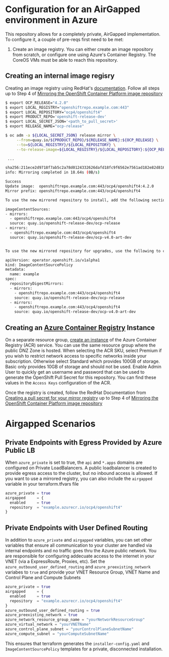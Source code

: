 # Configuration for an AirGapped environment in Azure

This repository allows for a completely private, AirGapped implementation.  To configure it, a couple of pre-reqs first need to be met:

1. Create an image registry.  You can either create an image repository from scratch, or configure one using Azure's Container Registry.  The CoreOS VMs must be able to reach this repository.

## Creating an internal image regisry

  Creating an image registry using RedHat's [documentation](https://docs.openshift.com/container-platform/4.2/installing/installing_restricted_networks/installing-restricted-networks-preparations.html).
  Follow all steps up to Step 4 of [Mirroring the OpenShift Container Platform image repository](https://docs.openshift.com/container-platform/4.2/installing/installing_restricted_networks/installing-restricted-networks-preparations.html#installation-mirror-repository_installing-restricted-networks-preparations)


```bash
$ export OCP_RELEASE="4.2.0"
$ export LOCAL_REGISTRY="openshiftrepo.example.com:443"
$ export LOCAL_REPOSITORY="ocp4/openshift4"
$ export PRODUCT_REPO='openshift-release-dev' 
$ export LOCAL_SECRET_JSON='<path_to_pull_secret>' 
$ export RELEASE_NAME="ocp-release" 

$ oc adm -a ${LOCAL_SECRET_JSON} release mirror \
     --from=quay.io/${PRODUCT_REPO}/${RELEASE_NAME}:${OCP_RELEASE} \
     --to=${LOCAL_REGISTRY}/${LOCAL_REPOSITORY} \
     --to-release-image=${LOCAL_REGISTRY}/${LOCAL_REPOSITORY}:${OCP_RELEASE}

 ...

sha256:211ece2d9718f7ab5c2a78d0124332626dafd18fc9f6562e7561ad182e82d816 openshiftrepo.example.com:443/ocp4/openshift4:kube-proxy
info: Mirroring completed in 18.64s (0B/s)

Success
Update image:  openshiftrepo.example.com:443/ocp4/openshift4:4.2.0
Mirror prefix: openshiftrepo.example.com:443/ocp4/openshift4

To use the new mirrored repository to install, add the following section to the install-config.yaml:

imageContentSources:
- mirrors:
  - openshiftrepo.example.com:443/ocp4/openshift4
  source: quay.io/openshift-release-dev/ocp-release
- mirrors:
  - openshiftrepo.example.com:443/ocp4/openshift4
  source: quay.io/openshift-release-dev/ocp-v4.0-art-dev


To use the new mirrored repository for upgrades, use the following to create an ImageContentSourcePolicy:

apiVersion: operator.openshift.io/v1alpha1
kind: ImageContentSourcePolicy
metadata:
  name: example
spec:
  repositoryDigestMirrors:
  - mirrors:
    - openshiftrepo.example.com:443/ocp4/openshift4
    source: quay.io/openshift-release-dev/ocp-release
  - mirrors:
    - openshiftrepo.example.com:443/ocp4/openshift4
    source: quay.io/openshift-release-dev/ocp-v4.0-art-dev
```

## Creating an [Azure Container Registry](https://azure.microsoft.com/en-us/services/container-registry/) Instance

On a separate resource group, [create an instance](https://docs.microsoft.com/en-us/azure/container-registry/container-registry-get-started-portal) of the Azure Container Registry (ACR) service.  You can use the same resource group where the public DNZ Zone is hosted. When selecting the ACR SKU, select Premium if you wish to restrict network access to specific networks inside your subscription.  Otherwise select Standard which provides 100GB of storage.  Basic only provides 10GB of storage and should not be used.  Enable Admin User to quickly get an username and password that can be used to generate the OpenShift Pull Secret for this repository.  You can find these values in the `Access Keys` configuration of the ACR.

Once the registry is created, follow the RedHat Documentation from [Creating a pull secret for your mirror registry](https://docs.openshift.com/container-platform/4.2/installing/installing_restricted_networks/installing-restricted-networks-preparations.html#installation-local-registry-pull-secret_installing-restricted-networks-preparations) up to Step 4 of [Mirroring the OpenShift Container Platform image repository](https://docs.openshift.com/container-platform/4.2/installing/installing_restricted_networks/installing-restricted-networks-preparations.html#installation-mirror-repository_installing-restricted-networks-preparations)


# Airgapped Scenarios

## Private Endpoints with Egress Provided by Azure Public LB
When `azure_private` is set to true, the `api` and `*.apps` domains are configured on Private LoadBalancers.  A public loadbalancer is created to provide egress access to the cluster, but no inbound access is allowed.  If you want to use a mirrored registry, you can also include the `airgapped` variable in your terraform.tfvars file

```terraform
azure_private = true
airgapped     = {
  enabled     = true
  repository  = "example.azurecr.io/ocp4/openshift4"
}
```

## Private Endpoints with User Defined Routing
In addition to `azure_private` and `airgapped` variables, you can set other variables that ensure all communication to your cluster are handled via internal endpoints and no traffic goes thru the Azure public network.  You are responsible for configuring addecuate access to the internet in your VNET (via a ExpressRoute, Proxies, etc).  Set the `azure_outbound_user_defined_routing` and `azure_preexisting_network` variabes to `true` and provide your VNET Resource Group, VNET Name and Control Plane and Compute Subnets

```terraform
azure_private = true
airgapped     = {
  enabled     = true
  repository  = "example.azurecr.io/ocp4/openshift4"
}
azure_outbound_user_defined_routing = true
azure_preexisting_network = true
azure_network_resource_group_name = "yourNetworkResourceGroup"
azure_virtual_network = "yourVNETName"
azure_control_plane_subnet = "yourControlPlaneSubnetName"
azure_compute_subnet = "yourComputeSubnetName"
```

This ensures that terraform generates the `installer-config.yaml` and `ImageContentSourcePolicy` templates for a private, disconnected installation.